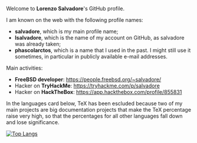 Welcome to **Lorenzo Salvadore**'s GitHub profile.

I am known on the web with the following profile names:
* **salvadore**, which is my main profile name;
* **lsalvadore**, which is the name of my account on GitHub, as salvadore was already taken;
* **phascolarctos**, which is a name that I used in the past. I might still use it sometimes, in particular in publicly available e-mail addresses.

Main activities:
* **FreeBSD developer**: https://people.freebsd.org/~salvadore/
* Hacker on **TryHackMe**: https://tryhackme.com/p/salvadore
* Hacker on **HackTheBox**: https://app.hackthebox.com/profile/855831

In the languages card below, TeX has been escluded because two of my main projects are big documentation projects that make the TeX percentage raise very high, so that the percentages for all other languages fall down and lose significance.

[![Top Langs](https://github-readme-stats.vercel.app/api/top-langs/?username=lsalvadore&count_private=true&layout=compact&langs_count=20&hide=tex,c,m,mathematica,limbo,mercury)](https://github.com/anuraghazra/github-readme-stats)
